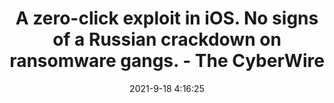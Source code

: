 ---
"title": "A zero-click exploit in iOS. No signs of a Russian crackdown on ransomware gangs. - The CyberWire"
"date": "2021-9-18 4:16:25"
"feed_name": "GOOGLENEWSINDUSTRIAL"
"feed_website": "https://news.google.com/search?q=industrial%2Bincident&hl=en-US&gl=US&ceid=US:en"
"feed_rss": "https://news.google.com/rss/search?q=industrial%2Bincident&hl=en-US&gl=US&ceid=US:en"
"link": "https://thecyberwire.com/newsletters/week-that-was/5/37"
"file": "_posts/2021-1-1-21eefb9833ee155000de290d15232f419caa6ec3.md"
"accident": "0"
"drilling": "0"
"dead": "0"
"injured": "0"
---